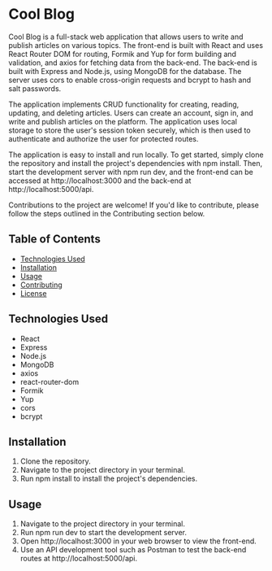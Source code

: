 # Cool Blog

Cool Blog is a full-stack web application that allows users to write and publish articles on various topics. The front-end is built with React and uses React Router DOM for routing, Formik and Yup for form building and validation, and axios for fetching data from the back-end. The back-end is built with Express and Node.js, using MongoDB for the database. The server uses cors to enable cross-origin requests and bcrypt to hash and salt passwords.

The application implements CRUD functionality for creating, reading, updating, and deleting articles. Users can create an account, sign in, and write and publish articles on the platform. The application uses local storage to store the user's session token securely, which is then used to authenticate and authorize the user for protected routes.

The application is easy to install and run locally. To get started, simply clone the repository and install the project's dependencies with npm install. Then, start the development server with npm run dev, and the front-end can be accessed at http://localhost:3000 and the back-end at http://localhost:5000/api.

Contributions to the project are welcome! If you'd like to contribute, please follow the steps outlined in the Contributing section below.

## Table of Contents

- [Technologies Used](#technologies-used)
- [Installation](#installation)
- [Usage](#usage)
- [Contributing](#contributing)
- [License](#license)

## Technologies Used

- React
- Express
- Node.js
- MongoDB
- axios
- react-router-dom
- Formik
- Yup
- cors
- bcrypt

## Installation

1. Clone the repository.
2. Navigate to the project directory in your terminal.
3. Run npm install to install the project's dependencies.

## Usage

1. Navigate to the project directory in your terminal.
2. Run npm run dev to start the development server.
3. Open http://localhost:3000 in your web browser to view the front-end.
4. Use an API development tool such as Postman to test the back-end routes at http://localhost:5000/api.


